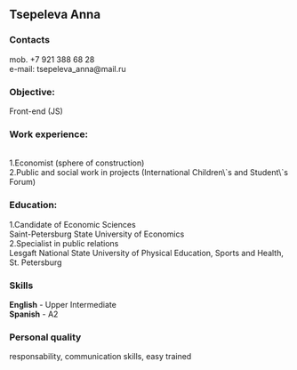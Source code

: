 <h2>Tsepeleva Anna</h2>
 <h3>Contacts</h3>
 mob. +7 921 388 68 28
 <br>e-mail: tsepeleva_anna@mail.ru
 <h3>Objective:</h3>
 Front-end (JS)
 <h3>Work experience:</h3>
<br>1.Economist (sphere of construction)
<br>2.Public and social work in projects (International Children\`s and Student\`s Forum)
<h3>Education:</h3>
1.Candidate of Economic Sciences                                   
<br>Saint-Petersburg State University of Economics
<br>2.Specialist in public relations                                         
<br>Lesgaft National State University of Physical Education, Sports and Health, St. Petersburg
<h3>Skills</h3>
<b>English</b> - Upper Intermediate
<br><b>Spanish</b> - A2
<h3>Personal quality</h3>
responsability, communication skills, easy trained